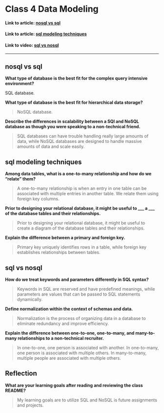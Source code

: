 # Class 4 Data Modeling

#### Link to article: [nosql vs sql](https://developer.mozilla.org/en-US/docs/Web/JavaScript/Reference/Classes)

#### Link to article: [sql modeling techniques](https://expressjs.com/en/guide/routing.html)

#### Link to video: [sql vs nosql](https://www.digitalocean.com/community/tutorials/learn-to-use-the-new-router-in-expressjs-4)

***

## nosql vs sql

**What type of database is the best fit for the complex query intensive environment?**
> 
SQL database.

**What type of database is the best fit for hierarchical data storage?**
> NoSQL database.

**Describe the differences in scalability between a SQl and NoSQL database as though you were speaking to a non-technical friend.**
> SQL databases can have trouble handling really large amounts of data, while NoSQL databases are designed to handle massive amounts of data and scale easily.

## sql modeling techniques

**Among data tables, what is a one-to-many relationship and how do we “relate” them?**
> A one-to-many relationship is when an entry in one table can be associated with multiple entries in another table. We relate them using foreign key columns.

**Prior to designing your relational database, it might be useful to ___ a ___ of the database tables and their relationships.**
> Prior to designing your relational database, it might be useful to create a diagram of the database tables and their relationships.

**Explain the difference between a primary and foreign key.**
> Primary key uniquely identifies rows in a table, while foreign key establishes relationships between tables.

## sql vs nosql

**How do we treat keywords and parameters differently in SQL syntax?**
> Keywords in SQL are reserved and have predefined meanings, while parameters are values that can be passed to SQL statements dynamically.

**Define normalization within the context of schemas and data.**
> Normalization is the process of organizing data in a database to eliminate redundancy and improve efficiency.

**Explain the difference between one-to-one, one-to-many, and many-to-many relationships to a non-technical recruiter.**
> In one-to-one, one person is associated with another. In one-to-many, one person is associated with multiple others. In many-to-many, multiple people are associated with multiple others.

## Reflection

**What are your learning goals after reading and reviewing the class README?**
> My learning goals are to utilize SQL and NoSQL is future assignments and projects. 
